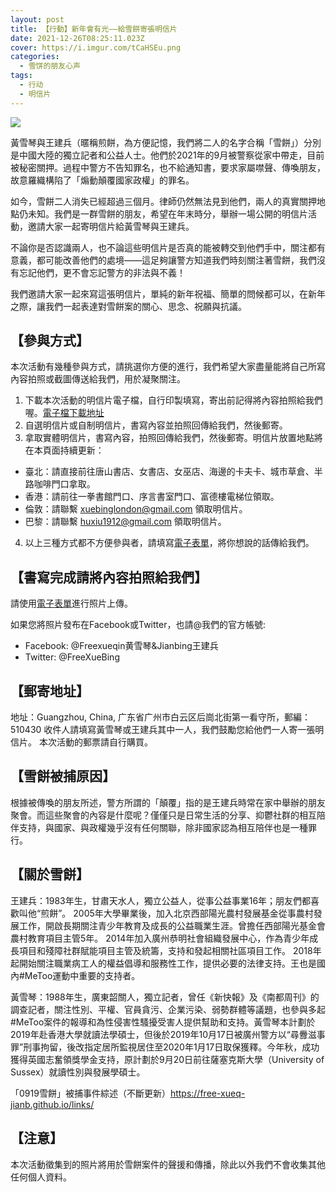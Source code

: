 ```yaml
---
layout: post
title: 【行動】新年會有光——給雪餅寄張明信片
date: 2021-12-26T08:25:11.023Z
cover: https://i.imgur.com/tCaHSEu.png
categories:
  - 雪饼的朋友心声
tags:
  - 行动
  - 明信片
---
```

![](https://i.imgur.com/tCaHSEu.png)

黃雪琴與王建兵（暱稱煎餅，為方便記憶，我們將二人的名字合稱「雪餅」）分別是中國大陸的獨立記者和公益人士。他們於2021年的9月被警察從家中帶走，目前被秘密關押。過程中警方不告知罪名，也不給通知書，要求家屬噤聲、傳喚朋友，故意羅織構陷了「煽動顛覆國家政權」的罪名。

如今，雪餅二人消失已經超過三個月。律師仍然無法見到他們，兩人的真實關押地點仍未知。我們是一群雪餅的朋友，希望在年末時分，舉辦一場公開的明信片活動，邀請大家一起寄明信片給黃雪琴與王建兵。

不論你是否認識兩人，也不論這些明信片是否真的能被轉交到他們手中，關注都有意義，都可能改善他們的處境——這足夠讓警方知道我們時刻關注著雪餅，我們沒有忘記他們，更不會忘記警方的非法與不義！

我們邀請大家一起來寫這張明信片，單純的新年祝福、簡單的問候都可以，在新年之際，讓我們一起表達對雪餅案的關心、思念、祝願與抗議。

## 【參與方式】

本次活動有幾種參與方式，請挑選你方便的進行，我們希望大家盡量能將自己所寫內容拍照或截圖傳送給我們，用於凝聚關注。

1. 下載本次活動的明信片電子檔，自行印製填寫，寄出前記得將內容拍照給我們喔。[電子檔下載地址](https://drive.google.com/drive/folders/1Ng0yCOj7q_MNbwxyItvaMzqwuH96kZiX?usp=sharing)
2. 自選明信片或自制明信片，書寫內容並拍照回傳給我們，然後郵寄。
3. 拿取實體明信片，書寫內容，拍照回傳給我們，然後郵寄。明信片放置地點將在本頁面持續更新：

* 臺北：請直接前往唐山書店、女書店、女巫店、海邊的卡夫卡、城市草倉、半路咖啡門口拿取。
* 香港：請前往一拳書館門口、序言書室門口、富德樓電梯位領取。
* 倫敦：請聯繫 xuebinglondon@gmail.com 領取明信片。
* 巴黎：請聯繫 huxiu1912@gmail.com 領取明信片。

4. 以上三種方式都不方便參與者，請填寫[電子表單](https://forms.gle/843QZyRXrLMucCUB9)，將你想說的話傳給我們。

## 【書寫完成請將內容拍照給我們】

請使用[電子表單](https://forms.gle/843QZyRXrLMucCUB9)進行照片上傳。

如果您將照片發布在Facebook或Twitter，也請@我們的官方帳號:

* Facebook: @Freexueqin黄雪琴&Jianbing王建兵
* Twitter: @FreeXueBing

## 【郵寄地址】

地址：Guangzhou, China, 广东省广州市白云区后崗北街第一看守所，郵編：510430
收件人請填寫黃雪琴或王建兵其中一人，我們鼓勵您給他們一人寄一張明信片。
本次活動的郵票請自行購買。

## 【雪餅被捕原因】

根據被傳喚的朋友所述，警方所謂的「顛覆」指的是王建兵時常在家中舉辦的朋友聚會。而這些聚會的內容是什麼呢？僅僅只是日常生活的分享、抑鬱社群的相互陪伴支持，與國家、與政權幾乎沒有任何關聯，除非國家認為相互陪伴也是一種罪行。

## 【關於雪餅】

王建兵：1983年生，甘肅天水人，獨立公益人，從事公益事業16年；朋友們都喜歡叫他“煎餅”。 2005年大學畢業後，加入北京西部陽光農村發展基金從事農村發展工作，開啟長期關注青少年教育及成長的公益職業生涯。曾擔任西部陽光基金會農村教育項目主管5年。 2014年加入廣州恭明社會組織發展中心，作為青少年成長項目和殘障社群賦能項目主管及統籌，支持和發起相關社區項目工作。 2018年起開始關注職業病工人的權益倡導和服務性工作，提供必要的法律支持。王也是國內#MeToo運動中重要的支持者。

黃雪琴：1988年生，廣東韶關人，獨立記者，曾任《新快報》及《南都周刊》的調查記者，關注性別、平權、官員貪污、企業污染、弱勢群體等議題，也參與多起#MeToo案件的報導和為性侵害性騷擾受害人提供幫助和支持。黃雪琴本計劃於2019年赴香港大學就讀法學碩士，但後於2019年10月17日被廣州警方以“尋釁滋事罪”刑事拘留，後改指定居所監視居住至2020年1月17日取保獲釋。今年秋，成功獲得英國志奮領獎學金支持，原計劃於9月20日前往薩塞克斯大學（University of Sussex）就讀性別與發展學碩士。

「0919雪餅」被捕事件綜述（不斷更新）https://free-xueq-jianb.github.io/links/

## 【注意】

本次活動徵集到的照片將用於雪餅案件的聲援和傳播，除此以外我們不會收集其他任何個人資料。